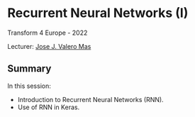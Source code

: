# Recurrent Neural Networks (I)

Transform 4 Europe - 2022

Lecturer: [Jose J. Valero Mas](mailto:jjvalero@dlsi.ua.es)

## Summary
In this session:
* Introduction to Recurrent Neural Networks (RNN).
* Use of RNN in Keras.